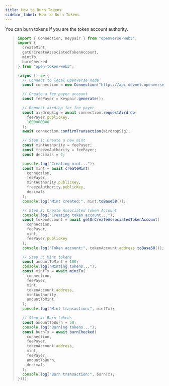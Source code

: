 ```yaml
---
title: How to Burn Tokens
sidebar_label: How to Burn Tokens
---
```


You can burn tokens if you are the token account authority.

> ```javascript
> import { Connection, Keypair } from "openverse-web3";
> import {
>   createMint,
>   getOrCreateAssociatedTokenAccount,
>   mintTo,
>   burnChecked
> } from "open-token-web3";
> 
> (async () => {
>   // Connect to local Openverse node
>   const connection = new Connection("https://api.devnet.openverse.network", "confirmed");
> 
>   // Create a fee payer account
>   const feePayer = Keypair.generate();
> 
>   // Request airdrop for fee payer
>   const airdropSig = await connection.requestAirdrop(
>     feePayer.publicKey,
>     1000000000
>   );
>   await connection.confirmTransaction(airdropSig);
> 
>   // Step 1: Create a new mint
>   const mintAuthority = feePayer;
>   const freezeAuthority = feePayer;
>   const decimals = 2;
> 
>   console.log("Creating mint...");
>   const mint = await createMint(
>     connection,
>     feePayer,
>     mintAuthority.publicKey,
>     freezeAuthority.publicKey,
>     decimals
>   );
>   console.log("Mint created:", mint.toBase58());
> 
>   // Step 2: Create Associated Token Account
>   console.log("Creating token account...");
>   const tokenAccount = await getOrCreateAssociatedTokenAccount(
>     connection,
>     feePayer,
>     mint,
>     feePayer.publicKey
>   );
>   console.log("Token account:", tokenAccount.address.toBase58());
> 
>   // Step 3: Mint tokens
>   const amountToMint = 100;
>   console.log("Minting tokens...");
>   const mintTx = await mintTo(
>     connection,
>     feePayer,
>     mint,
>     tokenAccount.address,
>     mintAuthority,
>     amountToMint
>   );
>   console.log("Mint transaction:", mintTx);
> 
>   // Step 4: Burn tokens
>   const amountToBurn = 50;
>   console.log("Burning tokens...");
>   const burnTx = await burnChecked(
>     connection,
>     feePayer,
>     tokenAccount.address,
>     mint,
>     feePayer,
>     amountToBurn,
>     decimals
>   );
>   console.log("Burn transaction:", burnTx);
> })();
> ```